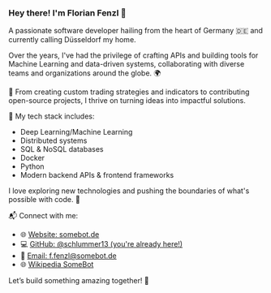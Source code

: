 ### Hey there! I'm Florian Fenzl 👋  

A passionate software developer hailing from the heart of Germany 🇩🇪 and currently calling Düsseldorf my home.  

Over the years, I've had the privilege of crafting APIs and building tools for Machine Learning and data-driven systems, collaborating with diverse teams and organizations around the globe. 🌍  

🚀 From creating custom trading strategies and indicators to contributing open-source projects, I thrive on turning ideas into impactful solutions.  

🔧 My tech stack includes:
- Deep Learning/Machine Learning  
- Distributed systems  
- SQL & NoSQL databases  
- Docker  
- Python  
- Modern backend APIs & frontend frameworks  

I love exploring new technologies and pushing the boundaries of what's possible with code. 🤖  

📬 Connect with me:
- 🌐 [Website: somebot.de](https://www.somebot.de/)  
- 💻 [GitHub: @schlummer13 (you're already here!)](https://github.com/schlummer13)  
- 📧 [Email: f.fenzl@somebot.de](mailto:f.fenzl@somebot.de)
- 🌐 [Wikipedia SomeBot](https://wiki.somebot.de)

Let’s build something amazing together! 🚀  
